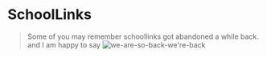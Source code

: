 # SchoolLinks
> Some of you may remember
> schoollinks got abandoned a while back.
> and I am happy to say ![we-are-so-back-we're-back](https://github.com/user-attachments/assets/1c3bc688-dfec-43af-8df1-4a7e215da300)


